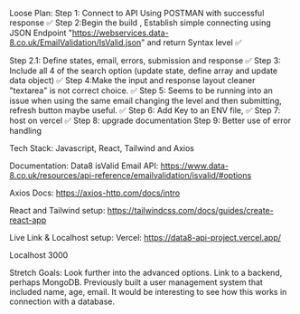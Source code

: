 


Loose Plan:
Step 1: Connect to API Using POSTMAN with successful response ✅
Step 2:Begin the build , Establish simple connecting using JSON Endpoint 
"https://webservices.data-8.co.uk/EmailValidation/IsValid.json" and return Syntax level ✅

Step 2.1: Define states, email, errors, submission and response ✅
Step 3: Include all 4 of the search option (update state, define array and update data object) ✅
Step 4:Make the input and response layout cleaner "textarea" is not correct choice. ✅
Step 5: Seems to be running into an issue when using the same email changing the level and then submitting, refresh button maybe useful. ✅
Step 6: Add Key to an ENV file,   ✅
Step 7: host on vercel ✅
Step 8: upgrade documentation
Step 9: Better use of error handling


Tech Stack:
Javascript, React, Tailwind and Axios


Documentation:
Data8 isValid Email API: https://www.data-8.co.uk/resources/api-reference/emailvalidation/isvalid/#options

Axios Docs: https://axios-http.com/docs/intro

React and Tailwind setup: https://tailwindcss.com/docs/guides/create-react-app



Live Link & Localhost setup:
Vercel: https://data8-api-project.vercel.app/

Localhost 3000

Stretch Goals:
Look further into the advanced options.
Link to a backend, perhaps MongoDB. Previously built a user management system that included name, age, email. It would be interesting to see how this works in connection with a database.